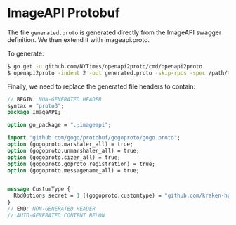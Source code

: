# ImageAPI Protobuf

The file `generated.proto` is generated directly from the ImageAPI swagger definition.  We then extend it with imageapi.proto.

To generate:
```bash
$ go get -u github.com/NYTimes/openapi2proto/cmd/openapi2proto
$ openapi2proto -indent 2 -out generated.proto -skip-rpcs -spec /path/to/swagger.yaml
```

Finally, we need to replace the generated file headers to contain:

```proto
// BEGIN: NON-GENERATED HEADER
syntax = "proto3";
package ImageAPI;

option go_package = ".;imageapi";

import "github.com/gogo/protobuf/gogoproto/gogo.proto";
option (gogoproto.marshaler_all) = true;
option (gogoproto.unmarshaler_all) = true;
option (gogoproto.sizer_all) = true;
option (gogoproto.goproto_registration) = true;
option (gogoproto.messagename_all) = true;


message CustomType {
  RbdOptions secret = 1 [(gogoproto.customtype) = "github.com/kraken-hpc/kraken-layercake/extensions/imageapi/customtypes.Secret"];
}
// END: NON-GENERATED HEADER
// AUTO-GENERATED CONTENT BELOW
```